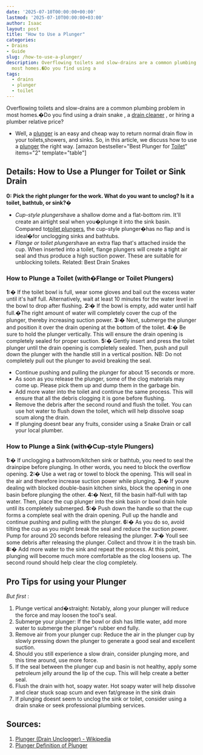 ```yaml
---
date: '2025-07-10T00:00:00+00:00'
lastmod: '2025-07-10T00:00:00+03:00'
author: Isaac
layout: post
title: "How to Use a Plunger"
categories:
- Drains
- Guide
slug: /how-to-use-a-plunger/
description: Overflowing toilets and slow-drains are a common plumbing problem in
  most homes.�Do you find using a
tags: 
  - drains
  - plunger
  - toilet
---
```

Overflowing toilets and slow-drains are a common plumbing problem in most homes.�Do you find using a
drain snake
, a
[drain cleaner](https://pestpolicy.com/best-drain-cleaner//)
, or hiring a plumber relative price?
- Well, a [plunger](/posts/how-to-unclog-a-toilet-without-a-plunger/) is an easy and cheap way to return normal drain flow in your toilets,showers, and sinks.
So, in this article, we discuss how to use a
[plunger](https://en.wikipedia.org/wiki/Plunger)
the right way.
[amazon bestseller="Best Plunger for [Toilet](/posts/best-toilet-paper-for-septic/)" items="2" template="table"]
## Details: How to Use a Plunger for Toilet or Sink Drain
**0:**
**Pick the right plunger for the work. What do you want to unclog? Is it a toilet, bathtub, or sink?�**
- *Cup-style plungers*have a shallow dome and a flat-bottom rim. It'll create an airtight seal when you�plunge it into the sink basin. Compared to[toilet plungers](https://pestpolicy.com/how-to-unclog-a-toilet-without-a-plunger/), the cup-style plunger�has no flap and is ideal�for unclogging sinks and bathtubs.
- *Flange or toilet plungers*have an extra flap that's attached inside the cup. When inserted into a toilet, flange plungers will create a tight air seal and thus produce a high suction power. These are suitable for unblocking toilets.
Related:
Best Drain Snakes
### How to Plunge a Toilet (with�Flange or Toilet Plungers)
**1:�**
If the toilet bowl is full, wear some gloves and bail out the excess water until it's half full. Alternatively, wait at least 10 minutes for the water level in the bowl to drop after flushing.
**2:�**
If the bowl is empty, add water until half full.�The right amount of water will completely cover the cup of the plunger, thereby increasing suction power.
**3:�**
Next, submerge the plunger and position it over the
drain opening
at the bottom of the toilet.
**4:�**
Be sure to hold the plunger vertically. This will
ensure the drain opening
is completely sealed for proper suction.
**5:�**
Gently insert and press the toilet plunger until the drain opening is completely sealed. Then, push and pull down the plunger with the handle still in a vertical position.
NB: Do not completely pull out the plunger to avoid breaking the seal.
- Continue pushing and pulling the plunger for about 15 seconds or more.
- As soon as you release the plunger, some of the clog materials may come up. Please pick them up and dump them in the garbage bin.
- Add more water into the toilet and continue the same process. This will ensure that all the debris clogging it is gone before flushing.
- Remove the debris after the second round and flush the toilet. You can use hot water to flush down the toilet, which will help dissolve soap scum along the drain.
- If plunging doesnt bear any fruits, consider using a Snake Drain or call your local plumber.
### How to Plunge a Sink (with�Cup-style Plungers)
**1:�**
If unclogging a bathroom/kitchen sink or bathtub, you need to seal the
drainpipe
before plunging. In other words, you need to block the overflow opening.
**2:�**
Use a wet rag or towel to block the opening. This will seal in the air and therefore increase suction power while plunging.
**3:�**
If youre dealing with blocked double-basin kitchen sinks, block the opening in one basin before plunging the other.
**4:�**
Next, fill the basin half-full with tap water. Then, place the cup plunger into the sink basin or bowl drain hole until its completely submerged.
**5:�**
Push down the handle so that the cup forms a complete seal with the drain opening. Pull up the handle and continue pushing and pulling with the plunger.
**6:�**
As you do so, avoid tilting the cup as you might break the seal and reduce the suction power. Pump for around 20 seconds before releasing the plunger.
**7:�**
Youll see some debris after releasing the plunger. Collect and throw it in the trash bin.
**8:�**
Add more water to the sink and repeat the process. At this point, plunging will become much more comfortable as the clog loosens up. The second round should help clear the clog completely.
## Pro Tips for using your Plunger
*But first*
:
1. Plunge vertical and�straight: Notably, along your plunger will reduce the force and may loosen the tool's seal.
2. Submerge your plunger: If the bowl or dish has little water, add more water to submerge the plunger's rubber end fully.
3. Remove air from your plunger cup: Reduce the air in the plunger cup by slowly pressing down the plunger to generate a good seal and excellent suction.
1. Should you still experience a slow drain, consider plunging more, and this time around, use more force.
2. If the seal between the plunger cup and basin is not healthy, apply some petroleum jelly around the lip of the cup. This will help create a better seal.
3. Flush the drain with hot, soapy water. Hot soapy water will help dissolve and clear stuck soap scum and even fat/grease in the sink drain
4. If plunging doesnt seem to unclog the sink or toilet, consider using a drain snake or seek professional plumbing services.
## **Sources:**
1. [Plunger (Drain Unclogger) - Wikipedia](https://en.wikipedia.org/wiki/Plunger)
2. [Plunger  Definition of Plunger](https://www.merriam-webster.com/dictionary/plunger)
